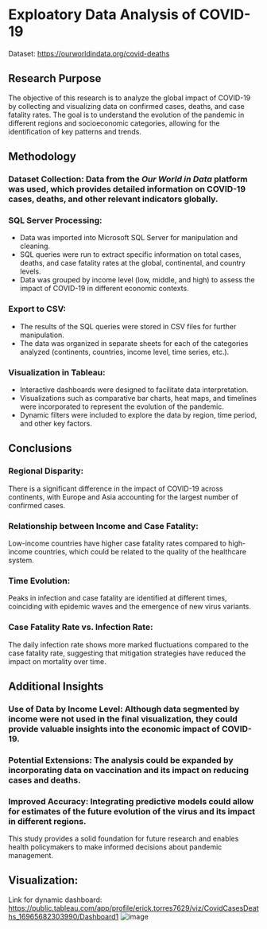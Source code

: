 # Exploatory Data Analysis of COVID-19

Dataset: https://ourworldindata.org/covid-deaths

## Research Purpose
The objective of this research is to analyze the global impact of COVID-19 by collecting and visualizing data on confirmed cases, deaths, and case fatality rates. The goal is to understand the evolution of the pandemic in different regions and socioeconomic categories, allowing for the identification of key patterns and trends.

## Methodology
### Dataset Collection: Data from the *Our World in Data* platform was used, which provides detailed information on COVID-19 cases, deaths, and other relevant indicators globally.
### SQL Server Processing:
- Data was imported into Microsoft SQL Server for manipulation and cleaning.
- SQL queries were run to extract specific information on total cases, deaths, and case fatality rates at the global, continental, and country levels.
- Data was grouped by income level (low, middle, and high) to assess the impact of COVID-19 in different economic contexts.
### Export to CSV:
- The results of the SQL queries were stored in CSV files for further manipulation.
- The data was organized in separate sheets for each of the categories analyzed (continents, countries, income level, time series, etc.).
### Visualization in Tableau:
- Interactive dashboards were designed to facilitate data interpretation.
- Visualizations such as comparative bar charts, heat maps, and timelines were incorporated to represent the evolution of the pandemic.
- Dynamic filters were included to explore the data by region, time period, and other key factors.

## Conclusions
### Regional Disparity: 
There is a significant difference in the impact of COVID-19 across continents, with Europe and Asia accounting for the largest number of confirmed cases.
### Relationship between Income and Case Fatality: 
Low-income countries have higher case fatality rates compared to high-income countries, which could be related to the quality of the healthcare system.
### Time Evolution: 
Peaks in infection and case fatality are identified at different times, coinciding with epidemic waves and the emergence of new virus variants.
### Case Fatality Rate vs. Infection Rate: 
The daily infection rate shows more marked fluctuations compared to the case fatality rate, suggesting that mitigation strategies have reduced the impact on mortality over time.

## Additional Insights
### Use of Data by Income Level: Although data segmented by income were not used in the final visualization, they could provide valuable insights into the economic impact of COVID-19.
### Potential Extensions: The analysis could be expanded by incorporating data on vaccination and its impact on reducing cases and deaths. 
### Improved Accuracy: Integrating predictive models could allow for estimates of the future evolution of the virus and its impact in different regions.
This study provides a solid foundation for future research and enables health policymakers to make informed decisions about pandemic management.

## Visualization:
Link for dynamic dashboard: https://public.tableau.com/app/profile/erick.torres7629/viz/CovidCasesDeaths_16965682303990/Dashboard1
![image](https://github.com/ericktorresm92/privateimages/blob/main/Covid-19-Data-Exploration.jpg?raw=true)

